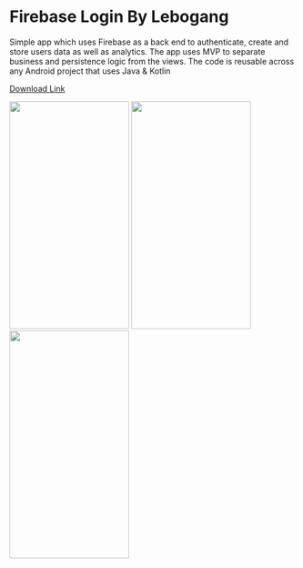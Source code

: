 # Firebase Login By Lebogang
Simple app which uses Firebase as a back end to authenticate, create and store users data as well as analytics. The app uses MVP to separate business and persistence logic from the views. The code is reusable across any Android project that uses Java & Kotlin

<a href="https://lbnkosi.co.za/apps/firebase_login.apk">Download Link</a>
<p float="left">
  <img src="https://github.com/Lebogang95/firebase_login/blob/master/app/src/main/res/drawable/pic1.png?raw=true" width="210" height="400" />
  <img src="https://github.com/Lebogang95/firebase_login/blob/master/app/src/main/res/drawable/pic2.png?raw=true" width="210" height="400" />
  <img src="https://github.com/Lebogang95/firebase_login/blob/master/app/src/main/res/drawable/pic3.png?raw=true" width="210" height="400" />
</p>
